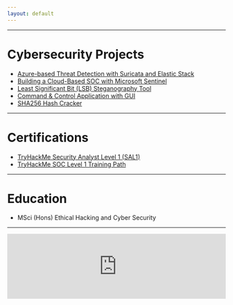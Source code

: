 ```yaml
---
layout: default
---
```


* * *

# Cybersecurity Projects
*   [Azure-based Threat Detection with Suricata and Elastic Stack](./projects/NetworkIntrusionDetectionProject.md)
*   [Building a Cloud-Based SOC with Microsoft Sentinel](./projects/SentinelHoneypot.md)
*   [Least Significant Bit (LSB) Steganography Tool](https://github.com/0x45z/Steganography)
*   [Command & Control Application with GUI](https://github.com/0x45z/Command-and-Control-GUI)
*   [SHA256 Hash Cracker](https://github.com/0x45z/SHA256-Bruteforce)

* * *

# Certifications
*   [TryHackMe Security Analyst Level 1 (SAL1)](https://assets.tryhackme.com/certification-certificate/68a4c01eaaa188a6e81d10f4.pdf)
*   [TryHackMe SOC Level 1 Training Path](https://tryhackme-certificates.s3-eu-west-1.amazonaws.com/THM-UYI8S7VV8E.pdf)

* * *

# Education
*   MSci (Hons) Ethical Hacking and Cyber Security

* * *

<iframe src="https://tryhackme.com/api/v2/badges/public-profile?userPublicId=810637" style='border:none;' width="100%"></iframe>

